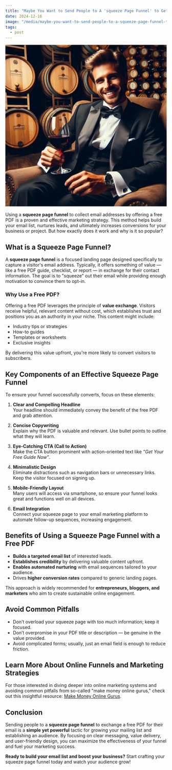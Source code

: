 ```yaml
---
title: "Maybe You Want to Send People to A 'squeeze Page Funnel' to Get Their Email Address in Exchange for A Free Pdf?"
date: 2024-12-16
image: "/media/maybe-you-want-to-send-people-to-a-squeeze-page-funnel-to-get-their-email-address-in-exchange-for-a-free-pdf.jpg"
tags:
  - post
---
```


![Maybe You Want to Send People to A 'squeeze Page Funnel' to Get Their Email Address in Exchange for A Free Pdf?](/media/maybe-you-want-to-send-people-to-a-squeeze-page-funnel-to-get-their-email-address-in-exchange-for-a-free-pdf.jpg)

Using a **squeeze page funnel** to collect email addresses by offering a free PDF is a proven and effective marketing strategy. This method helps build your email list, nurtures leads, and ultimately increases conversions for your business or project. But how exactly does it work and why is it so popular?

## What is a Squeeze Page Funnel?

A **squeeze page funnel** is a focused landing page designed specifically to capture a visitor's email address. Typically, it offers something of value — like a free PDF guide, checklist, or report — in exchange for their contact information. The goal is to "squeeze" out their email while providing enough motivation to convince them to opt-in.

### Why Use a Free PDF?

Offering a free PDF leverages the principle of **value exchange**. Visitors receive helpful, relevant content without cost, which establishes trust and positions you as an authority in your niche. This content might include:

- Industry tips or strategies  
- How-to guides  
- Templates or worksheets  
- Exclusive insights  

By delivering this value upfront, you're more likely to convert visitors to subscribers.

## Key Components of an Effective Squeeze Page Funnel

To ensure your funnel successfully converts, focus on these elements:

1. **Clear and Compelling Headline**  
   Your headline should immediately convey the benefit of the free PDF and grab attention.

2. **Concise Copywriting**  
   Explain why the PDF is valuable and relevant. Use bullet points to outline what they will learn.

3. **Eye-Catching CTA (Call to Action)**  
   Make the CTA button prominent with action-oriented text like *“Get Your Free Guide Now”*.

4. **Minimalistic Design**  
   Eliminate distractions such as navigation bars or unnecessary links. Keep the visitor focused on signing up.

5. **Mobile-Friendly Layout**  
   Many users will access via smartphone, so ensure your funnel looks great and functions well on all devices.

6. **Email Integration**  
   Connect your squeeze page to your email marketing platform to automate follow-up sequences, increasing engagement.

## Benefits of Using a Squeeze Page Funnel with a Free PDF

- **Builds a targeted email list** of interested leads.  
- **Establishes credibility** by delivering valuable content upfront.  
- **Enables automated nurturing** with email sequences tailored to your audience.  
- Drives **higher conversion rates** compared to generic landing pages.  

This approach is widely recommended for **entrepreneurs, bloggers, and marketers** who aim to create sustainable online engagement.

## Avoid Common Pitfalls

- Don’t overload your squeeze page with too much information; keep it focused.  
- Don’t overpromise in your PDF title or description — be genuine in the value provided.  
- Avoid complicated forms; usually, just an email field is enough to reduce friction.

## Learn More About Online Funnels and Marketing Strategies

For those interested in diving deeper into online marketing systems and avoiding common pitfalls from so-called "make money online gurus," check out this insightful resource: [Make Money Online Gurus](https://supertotallyawesome.com/posts/make-money-online-gurus/).

## Conclusion

Sending people to a **squeeze page funnel** to exchange a free PDF for their email is a **simple yet powerful** tactic for growing your mailing list and establishing an audience. By focusing on clear messaging, value delivery, and user-friendly design, you can maximize the effectiveness of your funnel and fuel your marketing success.

**Ready to build your email list and boost your business?** Start crafting your squeeze page funnel today and watch your audience grow!
